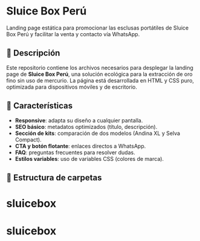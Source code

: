 # Sluice Box Perú

Landing page estática para promocionar las esclusas portátiles de Sluice 
Box Perú y facilitar la venta y contacto vía WhatsApp.

## 📄 Descripción
Este repositorio contiene los archivos necesarios para desplegar la 
landing page de **Sluice Box Perú**, una solución ecológica para la 
extracción de oro fino sin uso de mercurio. La página está desarrollada en 
HTML y CSS puro, optimizada para dispositivos móviles y de escritorio.

## 🚀 Características
- **Responsive**: adapta su diseño a cualquier pantalla.
- **SEO básico**: metadatos optimizados (título, descripción).
- **Sección de kits**: comparación de dos modelos (Andina XL y Selva 
Compact).
- **CTA y botón flotante**: enlaces directos a WhatsApp.
- **FAQ**: preguntas frecuentes para resolver dudas.
- **Estilos variables**: uso de variables CSS (colores de marca).

## 📂 Estructura de carpetas

# sluicebox
# sluicebox
